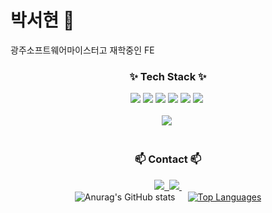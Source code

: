 # 박서현 🌱

광주소프트웨어마이스터고 재학중인 FE 



<!--내용 부분-->
<h3 align="center">✨ Tech Stack ✨</h3>
<div align="center">
  <img src="https://img.shields.io/badge/html5-E34F26.svg?style=for-the-badge&logo=html5&logoColor=white" />
 <img src="https://img.shields.io/badge/css3-1572B6.svg?style=for-the-badge&logo=css3&logoColor=white" />
 <img src="https://img.shields.io/badge/javascript-F7DF1E.svg?style=for-the-badge&logo=javascript&logoColor=20232a" />
  <img src="https://img.shields.io/badge/react-20232a.svg?style=for-the-  badge&logo=react&logoColor=61DAFB" />  
  <img src="https://img.shields.io/badge/styled--components-DB7093?style=for-the-badge&logo=styled-components&logoColor=ffd35b" />
    <img src="https://img.shields.io/badge/typescript-007ACC.svg?style=for-the-badge&logo=typescript&logoColor=white" />&nbsp
</div>


<br>

<div align="center">
  <img src="https://img.shields.io/badge/VSCode-2C2C32.svg?style=for-the-badge&logo=visual-studio-code&logoColor=22ABF3" />&nbsp

<!--   <img src="https://img.shields.io/badge/Colab-2C2C32.svg?style=for-the-badge&logo=googlecolab&logoColor=F9AB00" />&nbsp -->
</div>

<br>

<h3 align="center">📫 Contact 📫</h3>
<div align="center">
  <a href="https://velog.io/@mikao/posts">
    <img src="https://img.shields.io/badge/Velog-1EBC8F?style=for-the-badge&logo=velog&logoColor=white" />&nbsp
  </a>

<a href="https://www.instagram.com/aigurexx1/?next=%2Fmikao_717%2F">
    <img src="https://img.shields.io/badge/instagram-FF0069?style=for-the-badge&logo=instagram&logoColor=white" />&nbsp
  </a>
</div>

<div align="center" style="display: flex; justify-content: center; gap: 20px;">
  <img src="https://github-readme-stats.vercel.app/api?username=mikao4869&show_icons=true&theme=vue" alt="Anurag's GitHub stats">
  <a href="https://github.com/anuraghazra/github-readme-stats">
    <img src="https://github-readme-stats.vercel.app/api/top-langs/?username=mikao4869&layout=donut" alt="Top Languages">
  </a>
</div>
